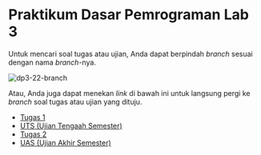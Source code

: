 # Praktikum Dasar Pemrograman Lab 3

Untuk mencari soal tugas atau ujian, Anda dapat berpindah _branch_ sesuai dengan nama _branch_-nya.

![dp3-22-branch](https://user-images.githubusercontent.com/64983961/195731800-947dbf04-f1cb-4bb1-b168-5d381ac7faf9.png)

Atau, Anda juga dapat menekan _link_ di bawah ini untuk langsung pergi ke _branch_ soal tugas atau ujian yang dituju.

* [Tugas 1](https://github.com/aNdr3W03/daspro-3-22/tree/tugas_1)
* [UTS (Ujian Tengaah Semester)](https://github.com/aNdr3W03/daspro-3-22/tree/uts)
* [Tugas 2](https://github.com/aNdr3W03/daspro-3-22/tree/tugas_2)
* [UAS (Ujian Akhir Semester)](https://github.com/aNdr3W03/daspro-3-22/tree/uas)

